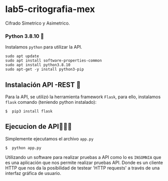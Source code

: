 # lab5-critografia-mex
Cifrado Simetrico y Asimetrico.
### Python 3.8.10 🐍
Instalamos `python` para utilizar la API.
```
sudo apt update
sudo apt install software-properties-common
sudo apt install python3.8.10
sudo apt-get -y install python3-pip
```

## Instalación API -REST 💅
Para la API, se utilizó la herramienta framework `Flask`, para ello, instalamos `flask` comando (teniendo python instalado):

<!--sec data-title="Prompt: OS X and Linux" data-id="OSX_Linux_prompt" data-collapse=true ces-->
    $  pip3 install flask
<!--endsec-->

## Ejecucion de API🥵🥵🥶
Simplemente ejecutamos el archivo `app.py`
<!--sec data-title="Prompt: OS X and Linux" data-id="OSX_Linux_prompt" data-collapse=true ces-->
    $  python app.py
<!--endsec-->

Utilizando un software para realizar pruebas a API como lo es `INSOMNIA` que es una aplicación que nos permite realizar pruebas API. Donde es un cliente HTTP que nos da la posibilidad de testear 'HTTP requests' a través de una interfaz gráfica de usuario.
